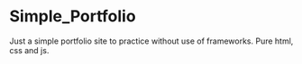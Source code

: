 # Simple_Portfolio

Just a simple portfolio site to practice without use of frameworks.
Pure html, css and js.
